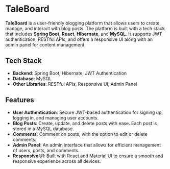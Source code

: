 # TaleBoard

**TaleBoard** is a user-friendly blogging platform that allows users to create, manage, and interact with blog posts. The platform is built with a tech stack that includes **Spring Boot**, **React**, **Hibernate**, and **MySQL**. It supports JWT authentication, RESTful APIs, and offers a responsive UI along with an admin panel for content management.

## Tech Stack

- **Backend**: Spring Boot, Hibernate, JWT Authentication
- **Database**: MySQL
- **Other Libraries**: RESTful APIs, Responsive UI, Admin Panel

## Features

- **User Authentication**: Secure JWT-based authentication for signing up, logging in, and managing user accounts.
- **Blog Posts**: Create, update, and delete posts with ease. Each post is stored in a MySQL database.
- **Comments**: Comment on posts, with the option to edit or delete comments.
- **Admin Panel**: An admin interface that allows for efficient management of users, posts, and comments.
- **Responsive UI**: Built with React and Material UI to ensure a smooth and responsive experience across all devices.
